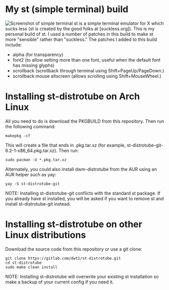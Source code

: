 # My st (simple terminal) build

![Screenshot of simple terminal](https://gitlab.com/dwt1/dotfiles/raw/master/.screenshots/dotfiles11.png) 
st is a simple terminal emulator for X which sucks less (st is created by the good folks at [suckless.org]).  This is my personal build of st.  I used a number of patches in this build to make st more "sensible" rather than "suckless."  The patches I added to this build include:
+ alpha (for transparency)
+ font2 (to allow setting more than one font, useful when the default font has missing glyphs)
+ scrollback (scrollback through terminal using Shift+PageUp/PageDown.)
+ scrollback mouse altscreen (allows scrolling using Shift+MouseWheel.)

# Installing st-distrotube on Arch Linux

All you need to do is download the PKGBUILD from this repository.  Then run the following command:

	makepkg -cf
	
This will create a file that ends in .pkg.tar.xz (for example, st-distrotube-git-6.2-1-x86_64.pkg.tar.xz).  Then run:

	sudo pacman -U *.pkg.tar.xz 
	
Alternately, you could also install dwm-distrotube from the AUR using an AUR helper such as yay:

	yay -S st-distrotube-git
	
NOTE: Installing st-distrotube-git conflicts with the standard st package.  If you already have st installed, you will be asked if you want to remove st and install st-distrotube-git instead. 
	
	
# Installing st-distrotube on other Linux distributions

Download the source code from this repository or use a git clone:

	git clone https://gitlab.com/dwt1/st-distrotube.git
	cd st-distrotube
    sudo make clean install
	
NOTE: Installing st-distrotube will overwrite your existing st installation so make a backup of your current config if you need it.
